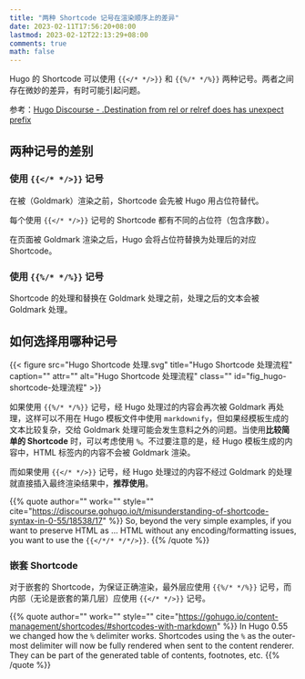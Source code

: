 ```yaml
---
title: "两种 Shortcode 记号在渲染顺序上的差异"
date: 2023-02-11T17:56:20+08:00
lastmod: 2023-02-12T22:13:29+08:00
comments: true
math: false
---
```


Hugo 的 Shortcode 可以使用 `{{</* */>}}` 和 `{{%/* */%}}` 两种记号。两者之间存在微妙的差异，有时可能引起问题。

参考：[Hugo Discourse - .Destination from rel or relref does has unexpect prefix](https://discourse.gohugo.io/t/solved-destination-from-rel-or-relref-does-has-unexpect-prefix/42848/2)

<!--more-->

## 两种记号的差别

### 使用 `{{</* */>}}` 记号

在被（Goldmark）渲染之前，Shortcode 会先被 Hugo 用占位符替代。

每个使用 `{{</* */>}}` 记号的 Shortcode 都有不同的占位符（包含序数）。

在页面被 Goldmark 渲染之后，Hugo 会将占位符替换为处理后的对应 Shortcode。

### 使用 `{{%/* */%}}` 记号

Shortcode 的处理和替换在 Goldmark 处理之前，处理之后的文本会被 Goldmark 处理。

## 如何选择用哪种记号

{{< figure src="Hugo Shortcode 处理.svg" title="Hugo Shortcode 处理流程" caption="" attr="" alt="Hugo Shortcode 处理流程" class="" id="fig_hugo-shortcode-处理流程" >}}

如果使用 `{{%/* */%}}` 记号，经 Hugo 处理过的内容会再次被 Goldmark 再处理，这样可以不用在 Hugo 模板文件中使用 `markdownify`，但如果经模板生成的文本比较复杂，交给 Goldmark 处理可能会发生意料之外的问题。当使用**比较简单的 Shortcode** 时，可以考虑使用 `%`。不过要注意的是，经 Hugo 模板生成的内容中，HTML 标签内的内容不会被 Goldmark 渲染。

而如果使用 `{{</* */>}}` 记号，经 Hugo 处理过的内容不经过 Goldmark 的处理就直接插入最终渲染结果中，**推荐使用**。

{{% quote author="" work="" style="" cite="https://discourse.gohugo.io/t/misunderstanding-of-shortcode-syntax-in-0-55/18538/17" %}}
So, beyond the very simple examples, if you want to preserve HTML as … HTML without any encoding/formatting issues, you want to use the `{{</*/* */*/>}}`.
{{% /quote %}}

### 嵌套 Shortcode

对于嵌套的 Shortcode，为保证正确渲染，最外层应使用 `{{%/* */%}}` 记号，而内部（无论是嵌套的第几层）应使用 `{{</* */>}}` 记号。

{{% quote author="" work="" style="" cite="https://gohugo.io/content-management/shortcodes/#shortcodes-with-markdown" %}}
In Hugo 0.55 we changed how the `%` delimiter works. Shortcodes using the `%` as the outer-most delimiter will now be fully rendered when sent to the content renderer. They can be part of the generated table of contents, footnotes, etc.
{{% /quote %}}
